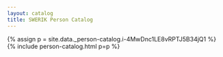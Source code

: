 ```yaml
---
layout: catalog
title: SWERIK Person Catalog
---
```

{% assign p = site.data._person-catalog.i-4MwDnc1LE8vRPTJ5B34jQ1 %}
{% include person-catalog.html p=p %}

